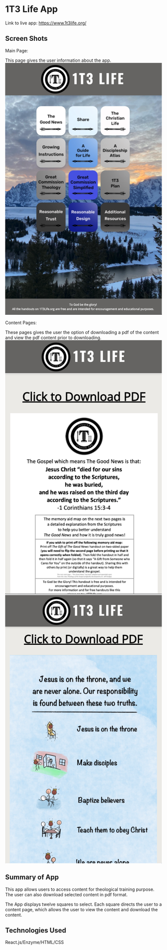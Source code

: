 # 1T3 Life App

Link to live app: https://www.1t3life.org/

## Screen Shots

Main Page:

This page gives the user information about the app.
![1T3 Life: Main Page](src/images/MainPage.png)

Content Pages:

These pages gives the user the option of downloading a pdf of the content and view the pdf content prior to downloading.
![1T3 Life: Content1](src/images/Content1.png)
![1T3 Life: Content2](src/images/Content2.png)

## Summary of App
This app allows users to access content for theological training purpose. The user can also download selected content in pdf format.

The App displays twelve squares to select. Each square directs the user to a content page, which allows the user to view the content and download the content.

## Technologies Used
React.js/Enzyme/HTML/CSS